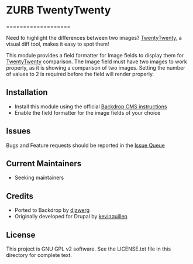 # ZURB TwentyTwenty
===================

Need to highlight the differences between two images? [TwentyTwenty](http://zurb.com/playground/twentytwenty), a visual diff tool, makes it easy to spot them!

This module provides a field formatter for Image fields to display them for [TwentyTwenty](http://zurb.com/playground/twentytwenty) comparison. The Image field must have two images to work properly, as it is showing a comparison of two images. Setting the number of values to 2 is required before the field will render properly.

## Installation

- Install this module using the official [Backdrop CMS instructions](https://backdropcms.org/guide/modules)
- Enable the field formatter for the image fields of your choice

## Issues

Bugs and Feature requests should be reported in the [Issue Queue](https://github.com/backdrop-contrib/zurb_twentytwenty/issues)

## Current Maintainers

- Seeking maintainers

## Credits

- Ported to Backdrop by [djzwerg](https://github.com/djzwerg)
- Originally developed for Drupal by [kevinquillen](https://www.drupal.org/u/kevinquillen)

## License

This project is GNU GPL v2 software. See the LICENSE.txt file in this directory for complete text.
